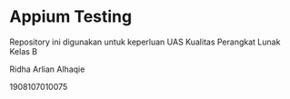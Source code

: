 # Appium Testing
Repository ini digunakan untuk keperluan UAS Kualitas Perangkat Lunak Kelas B

Ridha Arlian Alhaqie

1908107010075
